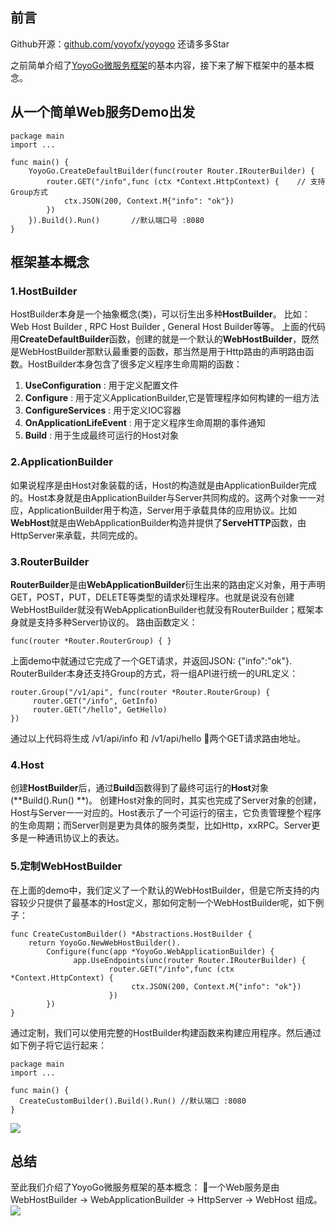## 前言
Github开源：[github.com/yoyofx/yoyogo](https://github.com/yoyofx/yoyogo) 还请多多Star

之前简单介绍了[YoyoGo微服务框架](https://www.cnblogs.com/maxzhang1985/p/12981989.html)的基本内容，接下来了解下框架中的基本概念。
## 从一个简单Web服务Demo出发
```golang
package main
import ...

func main() {
    YoyoGo.CreateDefaultBuilder(func(router Router.IRouterBuilder) {
        router.GET("/info",func (ctx *Context.HttpContext) {    // 支持Group方式
            ctx.JSON(200, Context.M{"info": "ok"})
        })
    }).Build().Run()       //默认端口号 :8080
}
```
## 框架基本概念
### 1.HostBuilder
HostBuilder本身是一个抽象概念(类)，可以衍生出多种**HostBuilder**。
比如：Web Host Builder , RPC Host Builder , General Host Builder等等。
上面的代码用**CreateDefaultBuilder**函数，创建的就是一个默认的**WebHostBuilder**，既然是WebHostBuilder那默认最重要的函数，那当然是用于Http路由的声明路由函数。HostBuilder本身包含了很多定义程序生命周期的函数：
1. **UseConfiguration**  : 用于定义配置文件
2. **Configure**         : 用于定义ApplicationBuilder,它是管理程序如何构建的一组方法
3. **ConfigureServices** : 用于定义IOC容器
4. **OnApplicationLifeEvent** : 用于定义程序生命周期的事件通知
5. **Build** : 用于生成最终可运行的Host对象

### 2.ApplicationBuilder
如果说程序是由Host对象装载的话，Host的构造就是由ApplicationBuilder完成的。Host本身就是由ApplicationBuilder与Server共同构成的。这两个对象一一对应，ApplicationBuilder用于构造，Server用于承载具体的应用协议。比如**WebHost**就是由WebApplicationBuilder构造并提供了**ServeHTTP**函数，由HttpServer来承载，共同完成的。

### 3.RouterBuilder
**RouterBuilder**是由**WebApplicationBuilder**衍生出来的路由定义对象，用于声明GET，POST，PUT，DELETE等类型的请求处理程序。也就是说没有创建WebHostBuilder就没有WebApplicationBuilder也就没有RouterBuilder；框架本身就是支持多种Server协议的。
路由函数定义：
```golang
func(router *Router.RouterGroup) { }
```
上面demo中就通过它完成了一个GET请求，并返回JSON: {"info":"ok"}.
RouterBuilder本身还支持Group的方式，将一组API进行统一的URL定义：
```golang
router.Group("/v1/api", func(router *Router.RouterGroup) {
     router.GET("/info", GetInfo)
     router.GET("/hello", GetHello)
})
```
通过以上代码将生成 /v1/api/info 和 /v1/api/hello 两个GET请求路由地址。
### 4.Host
创建**HostBuilder**后，通过**Build**函数得到了最终可运行的**Host**对象(**Build().Run() **)。 创建Host对象的同时，其实也完成了Server对象的创建，Host与Server一一对应的。Host表示了一个可运行的宿主，它负责管理整个程序的生命周期；而Server则是更为具体的服务类型，比如Http，xxRPC。Server更多是一种通讯协议上的表达。
### 5.定制WebHostBuilder
在上面的demo中，我们定义了一个默认的WebHostBuilder，但是它所支持的内容较少只提供了最基本的Host定义，那如何定制一个WebHostBuilder呢，如下例子：
```golang
func CreateCustomBuilder() *Abstractions.HostBuilder {
	return YoyoGo.NewWebHostBuilder().
		Configure(func(app *YoyoGo.WebApplicationBuilder) {
		      app.UseEndpoints(unc(router Router.IRouterBuilder) {
                      router.GET("/info",func (ctx *Context.HttpContext) {
                           ctx.JSON(200, Context.M{"info": "ok"})
                      })
		})
}
```
通过定制，我们可以使用完整的HostBuilder构建函数来构建应用程序。然后通过如下例子将它运行起来：
```golang
package main
import ...

func main() {
  CreateCustomBuilder().Build().Run() //默认端口 :8080
}
```
![](https://mnur-prod-public.oss-cn-beijing.aliyuncs.com/0/tech/20200817181043.png)


## 总结
至此我们介绍了YoyoGo微服务框架的基本概念： 一个Web服务是由 WebHostBuilder -> WebApplicationBuilder -> HttpServer -> WebHost 组成。
![](https://mnur-prod-public.oss-cn-beijing.aliyuncs.com/0/tech/HostBuilder时序图.png)
